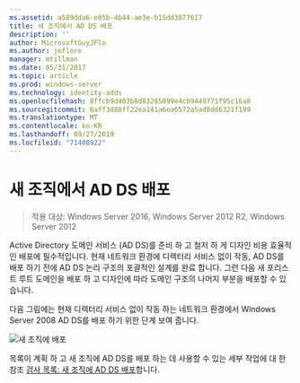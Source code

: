 ```yaml
---
ms.assetid: a589dda6-e05b-4b44-ae3e-b15dd3877617
title: 새 조직에서 AD DS 배포
description: ''
author: MicrosoftGuyJFlo
ms.author: joflore
manager: mtillman
ms.date: 05/31/2017
ms.topic: article
ms.prod: windows-server
ms.technology: identity-adds
ms.openlocfilehash: 8ffcb9d403b8d83285099e4cb9449771f95c16a8
ms.sourcegitcommit: 6aff3d88ff22ea141a6ea6572a5ad8dd6321f199
ms.translationtype: MT
ms.contentlocale: ko-KR
ms.lasthandoff: 09/27/2019
ms.locfileid: "71408922"
---
```

# <a name="deploying-ad-ds-in-a-new-organization"></a>새 조직에서 AD DS 배포

>적용 대상: Windows Server 2016, Windows Server 2012 R2, Windows Server 2012

Active Directory 도메인 서비스 (AD DS)를 준비 하 고 철저 하 게 디자인 비용 효율적인 배포에 필수적입니다. 현재 네트워크 환경에 디렉터리 서비스 없이 작동, AD DS를 배포 하기 전에 AD DS 논리 구조의 포괄적인 설계를 완료 합니다. 그런 다음 새 포리스트 루트 도메인을 배포 하 고 디자인에 따라 도메인 구조의 나머지 부분을 배포할 수 있습니다.  
  
다음 그림에는 현재 디렉터리 서비스 없이 작동 하는 네트워크 환경에서 Windows Server 2008 AD DS를 배포 하기 위한 단계 보여 줍니다.  
  
![새 조직에 배포](media/Deploying-AD-DS-in-a-New-Organization/daa38971-86f2-4033-9442-0cdff9ecc48f.gif)  
  
목록이 계획 하 고 새 조직에 AD DS를 배포 하는 데 사용할 수 있는 세부 작업에 대 한 참조 [검사 목록: 새 조직에 AD DS 배포](https://technet.microsoft.com/library/cc725897.aspx)합니다.  
  



